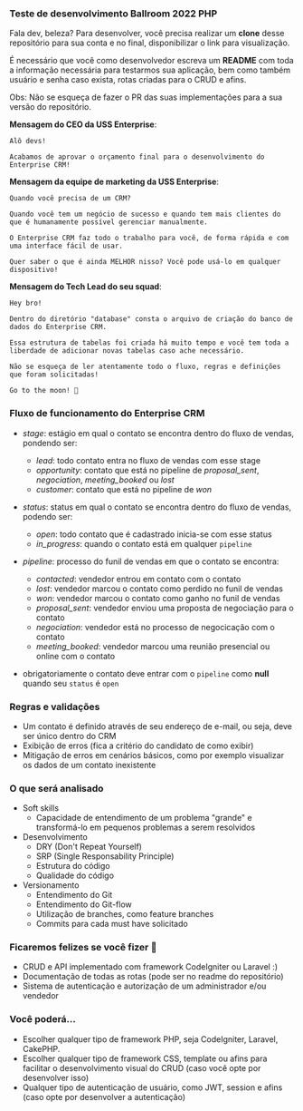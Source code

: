 ### Teste de desenvolvimento Ballroom 2022 PHP

Fala dev, beleza? Para desenvolver, você precisa realizar um **clone** desse repositório para sua conta e no final, disponibilizar o link para visualização. 

É necessário que você como desenvolvedor escreva um **README** com toda a informação necessária para testarmos sua aplicação, 
bem como também usuário e senha caso exista, rotas criadas para o CRUD e afins.

Obs: Não se esqueça  de fazer o PR das suas implementações para a sua versão do repositório.

**Mensagem do CEO da USS Enterprise**:

```
Alô devs! 

Acabamos de aprovar o orçamento final para o desenvolvimento do Enterprise CRM!

```

**Mensagem da equipe de marketing da USS Enterprise**:
```
Quando você precisa de um CRM?

Quando você tem um negócio de sucesso e quando tem mais clientes do que é humanamente possível gerenciar manualmente.

O Enterprise CRM faz todo o trabalho para você, de forma rápida e com uma interface fácil de usar.

Quer saber o que é ainda MELHOR nisso? Você pode usá-lo em qualquer dispositivo!
```

**Mensagem do Tech Lead do seu squad**:
```
Hey bro! 

Dentro do diretório "database" consta o arquivo de criação do banco de dados do Enterprise CRM.

Essa estrutura de tabelas foi criada há muito tempo e você tem toda a liberdade de adicionar novas tabelas caso ache necessário.

Não se esqueça de ler atentamente todo o fluxo, regras e definições que foram solicitadas!

Go to the moon! 🚀
```

### Fluxo de funcionamento do Enterprise CRM
- _stage_: estágio em qual o contato se encontra dentro do fluxo de vendas, pondendo ser:
    - _lead_: todo contato entra no fluxo de vendas com esse stage
    - _opportunity_: contato que está no pipeline de _proposal_sent_, _negociation_, _meeting_booked_ ou _lost_
    - _customer_: contato que está no pipeline de _won_
- _status_: status em qual o contato se encontra dentro do fluxo de vendas, podendo ser:
    - _open_: todo contato que é cadastrado inicia-se com esse status
    - _in_progress_: quando o contato está em qualquer `pipeline`
- _pipeline_: processo do funil de vendas em que o contato se encontra:
    - _contacted_: vendedor entrou em contato com o contato
    - _lost_: vendedor marcou o contato como perdido no funil de vendas
    - _won_: vendedor marcou o contato como ganho no funil de vendas
    - _proposal_sent_: vendedor enviou uma proposta de negociação para o contato
    - _negociation_: vendedor está no processo de negocicação com o contato
    - _meeting_booked_: vendedor marcou uma reunião presencial ou online com o contato

- obrigatoriamente o contato deve entrar com o `pipeline` como **null** quando seu `status` é `open`
### Regras e validações
- Um contato é definido através de seu endereço de e-mail, ou seja, deve ser único dentro do CRM
- Exibição de erros (fica a critério do candidato de como exibir)
- Mitigação de erros em cenários básicos, como por exemplo visualizar os dados de um contato inexistente

### O que será analisado
- Soft skills
    - Capacidade de entendimento de um problema "grande" e transformá-lo em pequenos problemas a serem resolvidos
- Desenvolvimento
    - DRY (Don't Repeat Yourself)
    - SRP (Single Responsability Principle)
    - Estrutura do código
    - Qualidade do código
- Versionamento
    - Entendimento do Git
    - Entendimento do Git-flow
    - Utilização de branches, como feature branches
    - Commits para cada must have solicitado

### Ficaremos felizes se você fizer 🙂
- CRUD e API implementado com framework CodeIgniter ou Laravel :)
- Documentação de todas as rotas (pode ser no readme do repositório)
- Sistema de autenticação e autorização de um administrador e/ou vendedor

### Você poderá...
- Escolher qualquer tipo de framework PHP, seja CodeIgniter, Laravel, CakePHP.
- Escolher qualquer tipo de framework CSS, template ou afins para facilitar o desenvolvimento visual do CRUD (caso você opte por desenvolver isso)
- Qualquer tipo de autenticação de usuário, como JWT, session e afins (caso opte por desenvolver a autenticação)